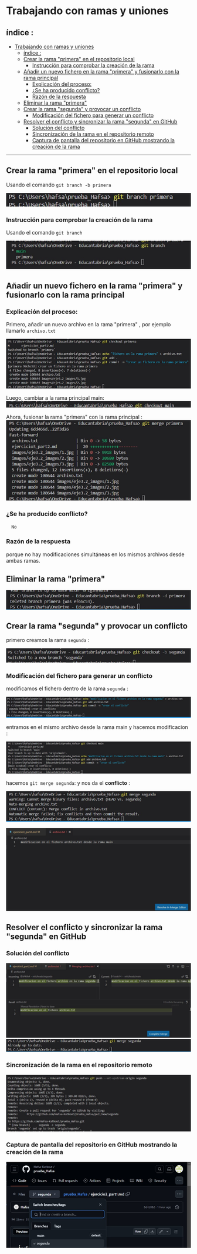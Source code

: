 
# Trabajando con ramas y uniones
## índice :
- [Trabajando con ramas y uniones](#trabajando-con-ramas-y-uniones)
  - [índice :](#índice-)
  - [Crear la rama "primera" en el repositorio local](#crear-la-rama-primera-en-el-repositorio-local)
    - [Instrucción para comprobar la creación de la rama](#instrucción-para-comprobar-la-creación-de-la-rama)
  - [Añadir un nuevo fichero en la rama "primera" y fusionarlo con la rama principal](#añadir-un-nuevo-fichero-en-la-rama-primera-y-fusionarlo-con-la-rama-principal)
    - [Explicación del proceso:](#explicación-del-proceso)
    - [¿Se ha producido conflicto?](#se-ha-producido-conflicto)
    - [Razón de la respuesta](#razón-de-la-respuesta)
  - [Eliminar la rama "primera"](#eliminar-la-rama-primera)
  - [Crear la rama "segunda" y provocar un conflicto](#crear-la-rama-segunda-y-provocar-un-conflicto)
    - [Modificación del fichero para generar un conflicto](#modificación-del-fichero-para-generar-un-conflicto)
  - [Resolver el conflicto y sincronizar la rama "segunda" en GitHub](#resolver-el-conflicto-y-sincronizar-la-rama-segunda-en-github)
    - [Solución del conflicto](#solución-del-conflicto)
    - [Sincronización de la rama en el repositorio remoto](#sincronización-de-la-rama-en-el-repositorio-remoto)
    - [Captura de pantalla del repositorio en GitHub mostrando la creación de la rama](#captura-de-pantalla-del-repositorio-en-github-mostrando-la-creación-de-la-rama)

---





## Crear la rama "primera" en el repositorio local

 Usando el comando `git branch -b primera`
 
 ![jzcr](./images/eje3.2_images/1.jpg)

### Instrucción para comprobar la creación de la rama
Usando el comando `git branch`

![jzcr](./images/eje3.2_images/2.jpg)

## Añadir un nuevo fichero en la rama "primera" y fusionarlo con la rama principal

### Explicación del proceso:
 Primero, añadir un nuevo archivo en la rama "primera" , por ejemplo llamarlo `archivo.txt`

   ![jzcr](./images/eje3.2_images/3.jpg)

Luego, cambiar a la rama principal main:
![jzcr](./images/eje3.2_images/4.jpg)

Ahora, fusionar la rama "primera" con la rama principal :
![jzcr](./images/eje3.2_images/5.jpg)

   ### ¿Se ha producido conflicto?
      No 

   ### Razón de la respuesta
porque no hay modificaciones simultáneas en los mismos archivos desde ambas ramas.


## Eliminar la rama "primera"
![jzcr](./images/eje3.2_images/6.jpg)

## Crear la rama "segunda" y provocar un conflicto
primero creamos la rama `segunda` :

![jzcr](./images/eje3.2_images/7.jpg)


   ### Modificación del fichero para generar un conflicto
   modificamos el fichero dentro de la rama `segunda` :

![jzcr](./images/eje3.2_images/9.jpg)

entramos en el mismo archivo desde la rama main y hacemos modificacion : 

![jzcr](./images/eje3.2_images/10.jpg)

hacemos `git merge segunda`: y nos da el **conflicto** :

![jzcr](./images/eje3.2_images/11.jpg)

![jzcr](./images/eje3.2_images/12.jpg)




## Resolver el conflicto y sincronizar la rama "segunda" en GitHub



   ### Solución del conflicto
![jzcr](./images/eje3.2_images/13.jpg)
![jzcr](./images/eje3.2_images/14.jpg)


   ### Sincronización de la rama en el repositorio remoto
   
![jzcr](./images/eje3.2_images/16.jpg)


   ### Captura de pantalla del repositorio en GitHub mostrando la creación de la rama

![jzcr](./images/eje3.2_images/17.jpg)
